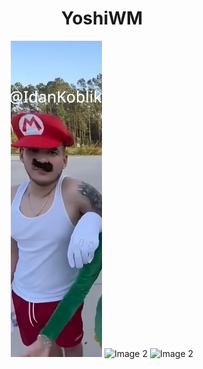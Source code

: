 <h1 align="center">YoshiWM</h1>

<p align="center">
  <img href="https://github.com/IdanKoblik" src="assets/IdanLogo.png" alt="Image 1" style="margin:0;">
  <img href="https://github.com/IdanKoblik/YoshiWM/" alt="Image 2" style="margin:0;">
  <img href="https://github.com/Cr4zi" alt="Image 2" style="margin:0;">
</p>
